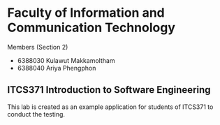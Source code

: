 # Faculty of Information and Communication Technology
Members (Section 2)
- 6388030 Kulawut Makkamoltham
- 6388040 Ariya Phengphon

## ITCS371 Introduction to Software Engineering

This lab is created as an example application for students of ITCS371 to conduct the testing.
